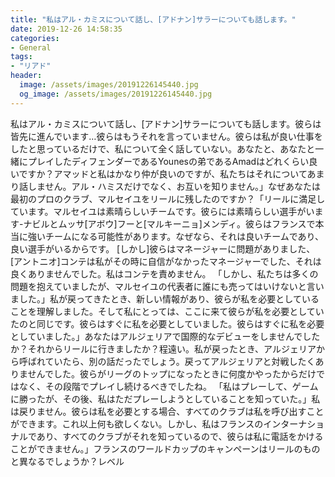 ```yaml
---
title: "私はアル・カミスについて話し、[アドナン]サラーについても話します。"
date: 2019-12-26 14:58:35
categories:
- General
tags:
- "リアド"
header:
  image: /assets/images/20191226145440.jpg
  og_image: /assets/images/20191226145440.jpg
---
```


私はアル・カミスについて話し、[アドナン]サラーについても話します。彼らは皆先に進んでいます…彼らはもうそれを言っていません。彼らは私が良い仕事をしたと思っているだけで、私について全く話していない。あなたと、あなたと一緒にプレイしたディフェンダーであるYounesの弟であるAmadはどれくらい良いですか？アマッドと私はかなり仲が良いのですが、私たちはそれについてあまり話しません。アル・ハミスだけでなく、お互いを知りません。」なぜあなたは最初のプロのクラブ、マルセイユをリールに残したのですか？「リールに満足しています。マルセイユは素晴らしいチームです。彼らには素晴らしい選手がいます-ナビルとムッサ[アボウ]フーと[マルキーニョ]メンディ。彼らはフランスで本当に強いチームになる可能性があります。なぜなら、それは良いチームであり、良い選手がいるからです。 [しかし]彼らはマネージャーに問題がありました、[アントニオ]コンテは私がその時に自信がなかったマネージャーでした、それは良くありませんでした。私はコンテを責めません。 「しかし、私たちは多くの問題を抱えていましたが、マルセイユの代表者に誰にも売ってはいけないと言いました。」私が戻ってきたとき、新しい情報があり、彼らが私を必要としていることを理解しました。そして私にとっては、ここに来て彼らが私を必要としていたのと同じです。彼らはすぐに私を必要としていました。彼らはすぐに私を必要としていました。」あなたはアルジェリアで国際的なデビューをしませんでしたか？それからリールに行きましたか？程遠い。私が戻ったとき、アルジェリアから呼ばれていたら、別の話だったでしょう。戻ってアルジェリアと対戦したくありませんでした。彼らがリーグのトップになったときに何度かやったからだけではなく、その段階でプレイし続けるべきでしたね。 「私はプレーして、ゲームに勝ったが、その後、私はただプレーしようとしていることを知っていた。」私は戻りません。彼らは私を必要とする場合、すべてのクラブは私を呼び出すことができます。これ以上何も欲しくない。しかし、私はフランスのインターナショナルであり、すべてのクラブがそれを知っているので、彼らは私に電話をかけることができません。」フランスのワールドカップのキャンペーンはリールのものと異なるでしょうか？レベル
